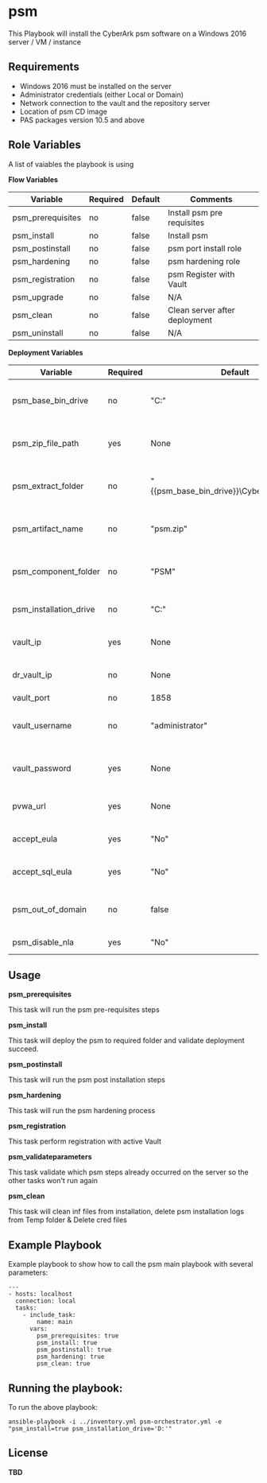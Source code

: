 # psm

This Playbook will install the CyberArk psm software on a Windows 2016 server / VM / instance

Requirements
------------

- Windows 2016 must be installed on the server
- Administrator credentials (either Local or Domain)
- Network connection to the vault and the repository server
- Location of psm CD image
- PAS packages version 10.5 and above


## Role Variables

A list of vaiables the playbook is using 

**Flow Variables**
                    
| Variable                         | Required     | Default                                                                        | Comments                                 |
|----------------------------------|--------------|--------------------------------------------------------------------------------|------------------------------------------|
| psm_prerequisites                | no           | false                                                                          | Install psm pre requisites               |
| psm_install                      | no           | false                                                                          | Install psm                              |
| psm_postinstall                  | no           | false                                                                          | psm port install role                    |
| psm_hardening                    | no           | false                                                                          | psm hardening role                       |
| psm_registration                 | no           | false                                                                          | psm Register with Vault                  |
| psm_upgrade                      | no           | false                                                                          | N/A                                      |
| psm_clean                        | no           | false                                                                          | Clean server after deployment            |
| psm_uninstall                    | no           | false                                                                          | N/A                                      |

**Deployment Variables**

| Variable                         | Required     | Default                                                                        | Comments                                 |
|----------------------------------|--------------|--------------------------------------------------------------------------------|------------------------------------------|
| psm_base_bin_drive               | no           | "C:"                                                                           | Base path to extract CyberArk packages   |
| psm_zip_file_path                | yes          | None                                                                           | Zip File path of CyberArk packages       |
| psm_extract_folder               | no           | "{{psm_base_bin_drive}}\\Cyberark\\packages"                                   | Path to extract the CyberArk packages    |
| psm_artifact_name                | no           | "psm.zip"                                                                      | zip file name of psm package             |
| psm_component_folder             | no           | "PSM"                                                                          | The name of psm unzip folder             |
| psm_installation_drive           | no           | "C:"                                                                           | Base drive to install psm                |
| vault_ip                         | yes          | None                                                                           | Vault ip to perform registration         |
| dr_vault_ip                      | no           | None                                                                           | vault dr ip to perform registration      |
| vault_port                       | no           | 1858                                                                           | vault port                               |
| vault_username                   | no           | "administrator"                                                                | vault username to perform registration   |
| vault_password                   | yes          | None                                                                           | vault password to perform registration   |
| pvwa_url                         | yes          | None                                                                           | URL of registered PVWA                   |
| accept_eula                      | yes          | "No"                                                                           | Accepting EULA condition                 |
| accept_sql_eula                  | yes          | "No"                                                                           | Accepting SQL condition                  |
| psm_out_of_domain                | no           | false                                                                          | Flag if server is out of domain          |
| psm_disable_nla                  | yes          | "No"                                                                           | Disable NLA                              |


## Usage 

**psm_prerequisites**

This task will run the psm pre-requisites steps

**psm_install**

This task will deploy the psm to required folder and validate deployment succeed.

**psm_postinstall**

This task will run the psm post installation steps

**psm_hardening**

This task will run the psm hardening process

**psm_registration**

This task perform registration with active Vault

**psm_validateparameters**

This task validate which psm steps already occurred on the server so the other tasks won't run again

**psm_clean**

This task will clean inf files from installation, delete psm installation logs from Temp folder & Delete cred files


## Example Playbook

Example playbook to show how to call the psm main playbook with several parameters:

    ---
    - hosts: localhost
      connection: local
      tasks:
        - include_task:
            name: main
          vars:
            psm_prerequisites: true
            psm_install: true
            psm_postinstall: true
            psm_hardening: true
            psm_clean: true

## Running the  playbook:

To run the above playbook:

    ansible-playbook -i ../inventory.yml psm-orchestrator.yml -e "psm_install=true psm_installation_drive='D:'"

## License

 **TBD**

